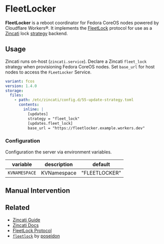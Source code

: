 # FleetLocker

**FleetLocker** is a reboot coordinator for Fedora CoreOS nodes powered by Cloudflare Workers®. It implements the [FleetLock](https://coreos.github.io/zincati/development/fleetlock/protocol/) protocol for use as a [Zincati](https://github.com/coreos/zincati) lock [strategy](https://github.com/coreos/zincati/blob/master/docs/usage/updates-strategy.md) backend.

## Usage

Zincati runs on-host (`zincati.service`). Declare a Zincati `fleet_lock` strategy when provisioning Fedora CoreOS nodes. Set `base_url` for host nodes to access the `FLeetLocker` Service.

```yaml
variant: fcos
version: 1.4.0
storage:
  files:
    - path: /etc/zincati/config.d/55-update-strategy.toml
      contents:
        inline: |
          [updates]
          strategy = "fleet_lock"
          [updates.fleet_lock]
          base_url = "https://fleetlocker.example.workers.dev"
```

### Configuration

Configuration the server via environment variables.

| variable       | description | default       |
|----------------|-------------|---------------|
| `KVNAMESPACE`  | KVNamespace | "FLEETLOCKER" |

## Manual Intervention

## Related

* [Zincati Guide](https://docs.fedoraproject.org/en-US/fedora-coreos/auto-updates/)
* [Zincati Docs](https://github.com/coreos/zincati/blob/master/docs/usage/updates-strategy.md)
* [FleetLock Protocol](https://coreos.github.io/zincati/development/fleetlock/protocol/)
* [`fleetlock`](https://github.com/poseidon/fleetlock) by [poseidon](https://github.com/poseidon)
